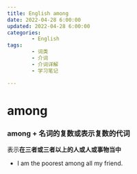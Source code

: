 ```yaml
---
title: English among
date: 2022-04-28 6:00:00
updated: 2022-04-28 6:00:00
categories:
        - English
tags:
        - 词类
        - 介词
        - 介词详解
        - 学习笔记

---
```


# among

### among + 名词的复数或表示复数的代词

表示**在三者或三者以上的人或人或事物当中**

- I am the poorest among all my friend.